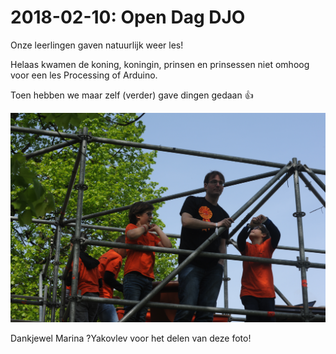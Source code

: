 # 2018-02-10: Open Dag DJO

Onze leerlingen gaven natuurlijk weer les!

Helaas kwamen de koning, koningin, prinsen en prinsessen niet omhoog voor een les Processing of Arduino.

Toen hebben we maar zelf (verder) gave dingen gedaan :+1:

![Open Dag DJO](20180427Koningsdag.jpg)

Dankjewel Marina ?Yakovlev voor het delen van deze foto!